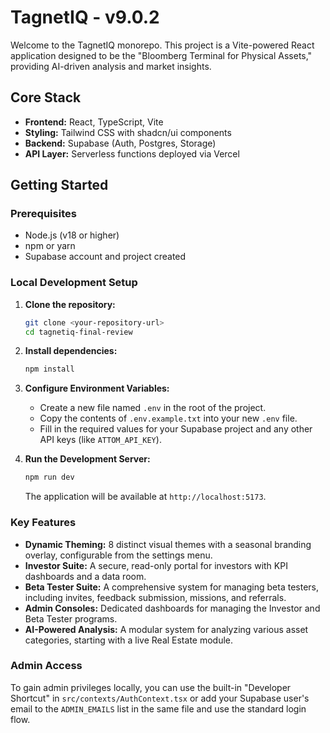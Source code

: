 # TagnetIQ - v9.0.2

Welcome to the TagnetIQ monorepo. This project is a Vite-powered React application designed to be the "Bloomberg Terminal for Physical Assets," providing AI-driven analysis and market insights.

## Core Stack

- **Frontend:** React, TypeScript, Vite
- **Styling:** Tailwind CSS with shadcn/ui components
- **Backend:** Supabase (Auth, Postgres, Storage)
- **API Layer:** Serverless functions deployed via Vercel

## Getting Started

### Prerequisites

- Node.js (v18 or higher)
- npm or yarn
- Supabase account and project created

### Local Development Setup

1.  **Clone the repository:**
    ```bash
    git clone <your-repository-url>
    cd tagnetiq-final-review
    ```

2.  **Install dependencies:**
    ```bash
    npm install
    ```

3.  **Configure Environment Variables:**
    -   Create a new file named `.env` in the root of the project.
    -   Copy the contents of `.env.example.txt` into your new `.env` file.
    -   Fill in the required values for your Supabase project and any other API keys (like `ATTOM_API_KEY`).

4.  **Run the Development Server:**
    ```bash
    npm run dev
    ```
    The application will be available at `http://localhost:5173`.

### Key Features

- **Dynamic Theming:** 8 distinct visual themes with a seasonal branding overlay, configurable from the settings menu.
- **Investor Suite:** A secure, read-only portal for investors with KPI dashboards and a data room.
- **Beta Tester Suite:** A comprehensive system for managing beta testers, including invites, feedback submission, missions, and referrals.
- **Admin Consoles:** Dedicated dashboards for managing the Investor and Beta Tester programs.
- **AI-Powered Analysis:** A modular system for analyzing various asset categories, starting with a live Real Estate module.

### Admin Access

To gain admin privileges locally, you can use the built-in "Developer Shortcut" in `src/contexts/AuthContext.tsx` or add your Supabase user's email to the `ADMIN_EMAILS` list in the same file and use the standard login flow.   
 